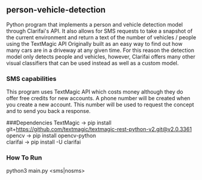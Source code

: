 ## person-vehicle-detection
Python program that implements a person and vehicle detection model through Clarifai's API. It also allows for SMS requests to take a snapshot of the current environment and return a text of the number of vehicles / people using the TextMagic API
Originally built as an easy way to find out how many cars are in a driveway at any given time. For this reason the detection model only detects people and vehicles, however, Clarifai offers many other visual classifiers that can be used instead as well as a custom model.

### SMS capabilities
This program uses TextMagic API which costs money although they do offer free credits for new accounts.
A phone number will be created when you create a new account. This number will be used to request the concept and to send you back a response.

###Dependencies
TextMagic -> pip install git+https://github.com/textmagic/textmagic-rest-python-v2.git@v2.0.3361  <br>
opencv -> pip install opencv-python  <br>
clarifai -> pip install -U clarifai  

### How To Run
python3 main.py <sms|nosms>
